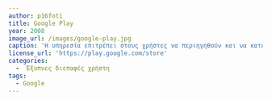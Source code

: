 ```yaml
---
author: p16foti
title: Google Play
year: 2008
image_url: /images/google-play.jpg
caption: 'Η υπηρεσία επιτρέπει στους χρήστες να περιηγηθούν και να κατεβάσουν βιβλία, μουσική, ταινίες, παιχνίδια και εφαρμογές που δημοσιεύθηκαν μέσω του Google.'
license_url: 'https://play.google.com/store'
categories:
  -  Έξυπνες διεπαφές χρήστη
tags:
  - Google
---
```

